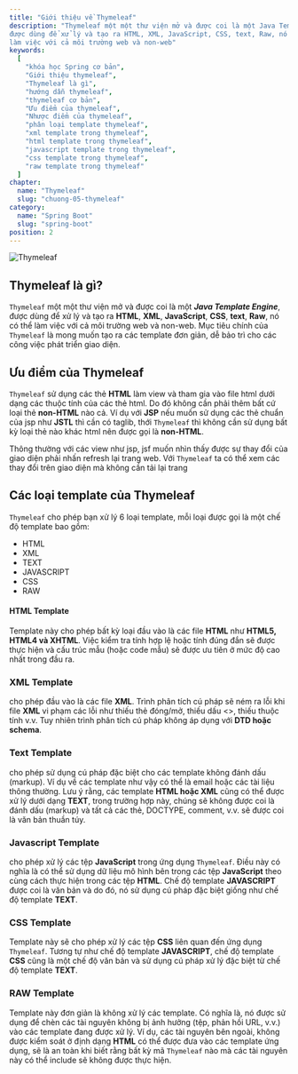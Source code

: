 ```yaml
---
title: "Giới thiệu về Thymeleaf"
description: "Thymeleaf một một thư viện mở và được coi là một Java Template Engine,
được dùng để xử lý và tạo ra HTML, XML, JavaScript, CSS, text, Raw, nó có thể
làm việc với cả môi trường web và non-web"
keywords:
  [
    "khóa học Spring cơ bản",
    "Giới thiệu thymeleaf",
    "Thymeleaf là gì",
    "hướng dẫn thymeleaf",
    "thymeleaf cơ bản",
    "Ưu điểm của thymeleaf",
    "Nhược điểm của thymeleaf",
    "phân loại template thymeleaf",
    "xml template trong thymeleaf",
    "html template trong thymeleaf",
    "javascript template trong thymeleaf",
    "css template trong thymeleaf",
    "raw template trong thymeleaf"
  ]
chapter:
  name: "Thymeleaf"
  slug: "chuong-05-thymeleaf"
category:
  name: "Spring Boot"
  slug: "spring-boot"
position: 2
---
```


![Thymeleaf](https://github.com/techmely/hoc-lap-trinh/blob/spring-boots/spring-boot/images/thymeleaf.png)

## Thymeleaf là gì?

`Thymeleaf` một một thư viện mở và được coi là một **_Java Template Engine_**,
được dùng để xử lý và tạo ra **HTML**, **XML**, **JavaScript**, **CSS**, **text**, **Raw**, nó có thể
làm việc với cả môi trường web và non-web.
Mục tiêu chính của `Thymeleaf` là mong muốn tạo ra các template đơn giản,
dễ bảo trì cho các công việc phát triển giao diện.

## Ưu điểm của Thymeleaf

`Thymeleaf` sử dụng các thẻ **HTML** làm view và tham gia vào file html dưới
dạng các thuộc tính của các thẻ html. Do đó không cần phải thêm bất cứ loại thẻ
**non-HTML** nào cả. Ví dụ với **JSP** nếu muốn sử dụng các thẻ chuẩn của jsp như **JSTL**
thì cần có taglib, thới `Thymeleaf` thì không cần sử dụng bất kỳ loại thẻ nào
khác html nên được gọi là **non-HTML**.

Thông thường với các view như jsp, jsf muốn nhìn thấy được sự thay đổi
của giao diện phải nhấn refresh lại trang web. Với `Thymeleaf` ta có thể xem các
thay đổi trên giao diện mà không cần tải lại trang

## Các loại template của Thymeleaf

`Thymeleaf` cho phép bạn xử lý 6 loại template, mỗi loại được gọi là một
chế độ template bao gồm:

- HTML
- XML
- TEXT
- JAVASCRIPT
- CSS
- RAW

#### HTML Template

Template này cho phép bất kỳ loại đầu vào là các file **HTML** như
**HTML5, HTML4 và XHTML**. Việc kiểm tra tính hợp lệ hoặc tính đúng đắn sẽ được
thực hiện và cấu trúc mẫu (hoặc code mẫu) sẽ được ưu tiên ở mức độ cao nhất
trong đầu ra.

### XML Template

cho phép đầu vào là các file **XML**. Trình phân tích cú
pháp sẽ ném ra lỗi khi file **XML** vi phạm các lỗi như thiếu thẻ đóng/mở, thiếu
dấu <>, thiếu thuộc tính v.v. Tuy nhiên trình phân tích cú pháp không áp
dụng với **DTD hoặc schema**.

### Text Template

cho phép sử dụng cú pháp đặc biệt cho các template
không đánh dấu (markup). Ví dụ về các template như vậy có thể là email hoặc các
tài liệu thông thường.
Lưu ý rằng, các template **HTML hoặc XML** cũng có thể được xử lý dưới dạng
**TEXT**, trong trường hợp này, chúng sẽ không được coi là đánh dấu (markup) và tất
cả các thẻ, DOCTYPE, comment, v.v. sẽ được coi là văn bản thuần túy.

### Javascript Template

cho phép xử lý các tệp **JavaScript** trong ứng dụng
`Thymeleaf`. Điều này có nghĩa là có thể sử dụng dữ liệu mô hình bên trong các
tệp **JavaScript** theo cùng cách thực hiện trong các tệp **HTML**. Chế độ template
**JAVASCRIPT** được coi là văn bản và do đó, nó sử dụng cú pháp đặc biệt giống như
chế độ template **TEXT**.

### CSS Template

Template này sẽ cho phép xử lý các tệp **CSS** liên quan đến ứng dụng
`Thymeleaf`. Tương tự như chế độ template **JAVASCRIPT**, chế độ template **CSS** cũng là
một chế độ văn bản và sử dụng cú pháp xử lý đặc biệt từ chế độ template **TEXT**.

### RAW Template

Template này đơn giản là không xử lý các template. Có nghĩa là, nó được sử dụng để
chèn các tài nguyên không bị ảnh hưởng (tệp, phản hồi URL, v.v.) vào các
template đang được xử lý.
Ví dụ, các tài nguyên bên ngoài, không được kiểm soát
ở định dạng **HTML** có thể được đưa vào các template ứng dụng, sẽ là an toàn khi
biết rằng bất kỳ mã `Thymeleaf` nào mà các tài nguyên này có thể include sẽ không
được thực hiện.
